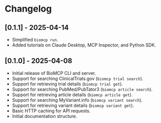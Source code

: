 # Changelog

## [0.1.1] - 2025-04-14

- Simplified `biomcp run`.
- Added tutorials on Claude Desktop, MCP Inspector, and Python SDK.

## [0.1.0] - 2025-04-08

- Initial release of BioMCP CLI and server.
- Support for searching ClinicalTrials.gov (`biomcp trial search`).
- Support for retrieving trial details (`biomcp trial get`).
- Support for searching PubMed/PubTator3 (`biomcp article search`).
- Support for retrieving article details (`biomcp article get`).
- Support for searching MyVariant.info (`biomcp variant search`).
- Support for retrieving variant details (`biomcp variant get`).
- Basic HTTP caching for API requests.
- Initial documentation structure.
